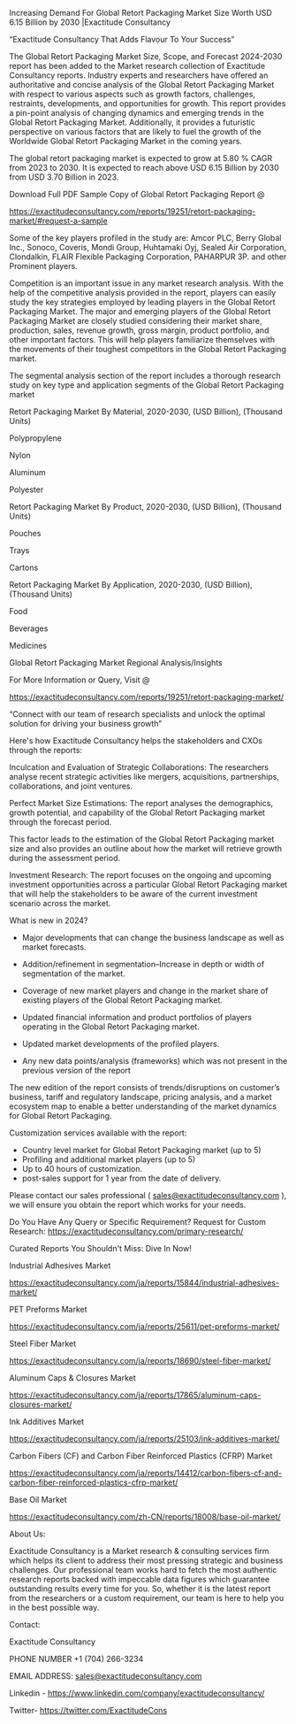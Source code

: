 Increasing Demand For Global Retort Packaging Market Size Worth USD 6.15 Billion by 2030 |Exactitude Consultancy

“Exactitude Consultancy That Adds Flavour To Your Success”

The Global Retort Packaging Market Size, Scope, and Forecast 2024-2030 report has been added to the Market research collection of Exactitude Consultancy reports. Industry experts and researchers have offered an authoritative and concise analysis of the Global Retort Packaging Market with respect to various aspects such as growth factors, challenges, restraints, developments, and opportunities for growth. This report provides a pin-point analysis of changing dynamics and emerging trends in the Global Retort Packaging Market. Additionally, it provides a futuristic perspective on various factors that are likely to fuel the growth of the Worldwide Global Retort Packaging Market in the coming years.

The global retort packaging market is expected to grow at 5.80 % CAGR from 2023 to 2030. It is expected to reach above USD 6.15 Billion by 2030 from USD 3.70 Billion in 2023.

Download Full PDF Sample Copy of Global Retort Packaging Report @

https://exactitudeconsultancy.com/reports/19251/retort-packaging-market/#request-a-sample

Some of the key players profiled in the study are: Amcor PLC, Berry Global Inc., Sonoco, Coveris, Mondi Group, Huhtamaki Oyj, Sealed Air Corporation, Clondalkin, FLAIR Flexible Packaging Corporation, PAHARPUR 3P. and other Prominent players.

Competition is an important issue in any market research analysis. With the help of the competitive analysis provided in the report, players can easily study the key strategies employed by leading players in the Global Retort Packaging Market. The major and emerging players of the Global Retort Packaging Market are closely studied considering their market share, production, sales, revenue growth, gross margin, product portfolio, and other important factors. This will help players familiarize themselves with the movements of their toughest competitors in the Global Retort Packaging market.

The segmental analysis section of the report includes a thorough research study on key type and application segments of the Global Retort Packaging market

Retort Packaging Market By Material, 2020-2030, (USD Billion), (Thousand Units)

Polypropylene

Nylon

Aluminum

Polyester

Retort Packaging Market By Product, 2020-2030, (USD Billion), (Thousand Units)

Pouches

Trays

Cartons

Retort Packaging Market By Application, 2020-2030, (USD Billion), (Thousand Units)

Food

Beverages

Medicines



Global Retort Packaging Market Regional Analysis/Insights

For More Information or Query, Visit @

https://exactitudeconsultancy.com/reports/19251/retort-packaging-market/

“Connect with our team of research specialists and unlock the optimal solution for driving your business growth”

Here's how Exactitude Consultancy helps the stakeholders and CXOs through the reports:

Inculcation and Evaluation of Strategic Collaborations: The researchers analyse recent strategic activities like mergers, acquisitions, partnerships, collaborations, and joint ventures.

Perfect Market Size Estimations: The report analyses the demographics, growth potential, and capability of the Global Retort Packaging market through the forecast period.

This factor leads to the estimation of the Global Retort Packaging market size and also provides an outline about how the market will retrieve growth during the assessment period.

Investment Research: The report focuses on the ongoing and upcoming investment opportunities across a particular Global Retort Packaging market that will help the stakeholders to be aware of the current investment scenario across the market.

What is new in 2024?

- Major developments that can change the business landscape as well as market forecasts.

- Addition/refinement in segmentation–Increase in depth or width of segmentation of the market.

- Coverage of new market players and change in the market share of existing players of the Global Retort Packaging market.

- Updated financial information and product portfolios of players operating in the Global Retort Packaging  market.

- Updated market developments of the profiled players.

- Any new data points/analysis (frameworks) which was not present in the previous version of the report

The new edition of the report consists of trends/disruptions on customer’s business, tariff and regulatory landscape, pricing analysis, and a market ecosystem map to enable a better understanding of the market dynamics for Global Retort Packaging.

Customization services available with the report:

- Country level market for Global Retort Packaging market (up to 5)
- Profiling and additional market players (up to 5)
- Up to 40 hours of customization.
- post-sales support for 1 year from the date of delivery.

Please contact our sales professional ( sales@exactitudeconsultancy.com ),  we will ensure you obtain the report which works for your needs.

Do You Have Any Query or Specific Requirement? Request for Custom Research: https://exactitudeconsultancy.com/primary-research/

Curated Reports You Shouldn't Miss: Dive In Now!

Industrial Adhesives Market

https://exactitudeconsultancy.com/ja/reports/15844/industrial-adhesives-market/

PET Preforms Market

https://exactitudeconsultancy.com/ja/reports/25611/pet-preforms-market/

Steel Fiber Market

https://exactitudeconsultancy.com/ja/reports/18690/steel-fiber-market/

Aluminum Caps & Closures Market

https://exactitudeconsultancy.com/ja/reports/17865/aluminum-caps-closures-market/

Ink Additives Market

https://exactitudeconsultancy.com/ja/reports/25103/ink-additives-market/

Carbon Fibers (CF) and Carbon Fiber Reinforced Plastics (CFRP) Market

https://exactitudeconsultancy.com/ja/reports/14412/carbon-fibers-cf-and-carbon-fiber-reinforced-plastics-cfrp-market/

Base Oil Market

https://exactitudeconsultancy.com/zh-CN/reports/18008/base-oil-market/

About Us:

Exactitude Consultancy is a Market research & consulting services firm which helps its client to address their most pressing strategic and business challenges. Our professional team works hard to fetch the most authentic research reports backed with impeccable data figures which guarantee outstanding results every time for you. So, whether it is the latest report from the researchers or a custom requirement, our team is here to help you in the best possible way.

Contact:

Exactitude Consultancy

PHONE NUMBER +1 (704) 266-3234

EMAIL ADDRESS: sales@exactitudeconsultancy.com

Linkedin - https://www.linkedin.com/company/exactitudeconsultancy/

Twitter- https://twitter.com/ExactitudeCons


